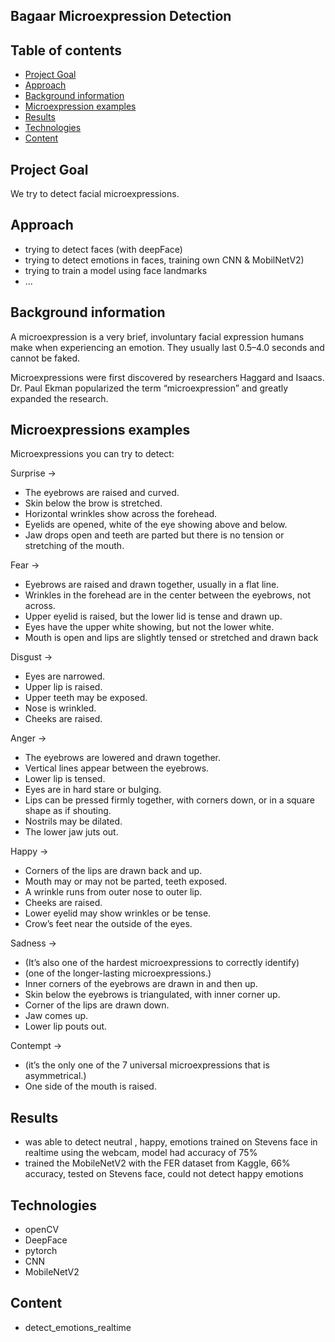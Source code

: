 ## Bagaar Microexpression Detection

## Table of contents
* [Project Goal](#general-info)
* [Approach](#general-info)
* [Background information](#general-info)
* [Microexpression examples](#general-info)
* [Results](#results)
* [Technologies](#technologies)
* [Content](#content)

## Project Goal
We try to detect facial microexpressions.

## Approach
- trying to detect faces (with deepFace)
- trying to detect emotions in faces, training own CNN & MobilNetV2)
- trying to train a model using face landmarks
- ...

## Background information

A microexpression is a very brief, involuntary facial expression humans make when experiencing
an emotion. They usually last 0.5–4.0 seconds and cannot be faked.

Microexpressions were first discovered by researchers Haggard and Isaacs.
Dr. Paul Ekman popularized the term “microexpression” and greatly expanded the research.

## Microexpressions examples

Microexpressions you can try to detect:

Surprise ->
- The eyebrows are raised and curved.
- Skin below the brow is stretched.
- Horizontal wrinkles show across the forehead.
- Eyelids are opened, white of the eye showing above and below.
- Jaw drops open and teeth are parted but there is no tension or stretching of the mouth.

Fear ->
- Eyebrows are raised and drawn together, usually in a flat line.
- Wrinkles in the forehead are in the center between the eyebrows, not across.
- Upper eyelid is raised, but the lower lid is tense and drawn up.
- Eyes have the upper white showing, but not the lower white.
- Mouth is open and lips are slightly tensed or stretched and drawn back

Disgust ->
- Eyes are narrowed.
- Upper lip is raised.
- Upper teeth may be exposed.
- Nose is wrinkled.
- Cheeks are raised.

Anger ->
- The eyebrows are lowered and drawn together.
- Vertical lines appear between the eyebrows.
- Lower lip is tensed.
- Eyes are in hard stare or bulging.
- Lips can be pressed firmly together, with corners down, or in a square shape as if shouting.
- Nostrils may be dilated.
- The lower jaw juts out.

Happy ->
- Corners of the lips are drawn back and up.
- Mouth may or may not be parted, teeth exposed.
- A wrinkle runs from outer nose to outer lip.
- Cheeks are raised.
- Lower eyelid may show wrinkles or be tense.
- Crow’s feet near the outside of the eyes.

Sadness ->
- (It’s also one of the hardest microexpressions to correctly identify)
- (one of the longer-lasting microexpressions.)
- Inner corners of the eyebrows are drawn in and then up.
- Skin below the eyebrows is triangulated, with inner corner up.
- Corner of the lips are drawn down.
- Jaw comes up.
- Lower lip pouts out.

Contempt ->
- (it’s the only one of the 7 universal microexpressions that is asymmetrical.)
- One side of the mouth is raised.


## Results
- was able to detect neutral , happy, emotions trained on Stevens face in realtime using the webcam, model had accuracy of 75%
- trained the MobileNetV2 with the FER dataset from Kaggle, 66% accuracy, tested on Stevens face, could not detect happy emotions


## Technologies
- openCV
- DeepFace
- pytorch
- CNN
- MobileNetV2

	
## Content
- detect_emotions_realtime



















